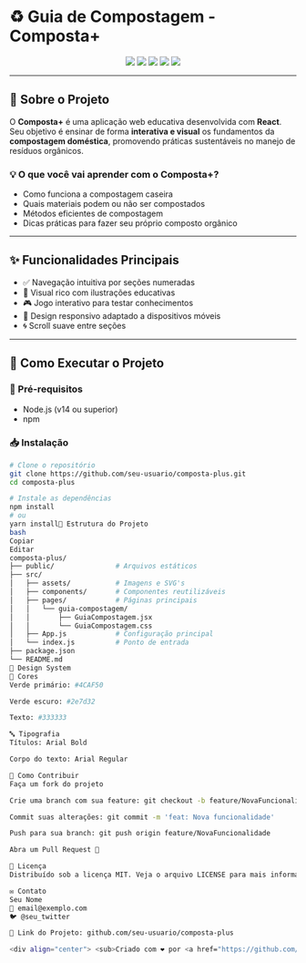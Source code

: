 # ♻️ Guia de Compostagem - **Composta+**

<p align="center">
  <img src="https://img.shields.io/badge/React-20232A?style=for-the-badge&logo=react&logoColor=61DAFB">
  <img src="https://img.shields.io/badge/JavaScript-F7DF1E?style=for-the-badge&logo=javascript&logoColor=black">
  <img src="https://img.shields.io/badge/CSS3-1572B6?style=for-the-badge&logo=css3&logoColor=white">
  <img src="https://img.shields.io/badge/HTML5-E34F26?style=for-the-badge&logo=html5&logoColor=white">
  <img src="https://img.shields.io/badge/React_Router-CA4245?style=for-the-badge&logo=react-router&logoColor=white">
</p>

---

## 🌱 Sobre o Projeto

O **Composta+** é uma aplicação web educativa desenvolvida com **React**. Seu objetivo é ensinar de forma **interativa e visual** os fundamentos da **compostagem doméstica**, promovendo práticas sustentáveis no manejo de resíduos orgânicos.

### 💡 O que você vai aprender com o Composta+?

- Como funciona a compostagem caseira
- Quais materiais podem ou não ser compostados
- Métodos eficientes de compostagem
- Dicas práticas para fazer seu próprio composto orgânico

---

## ✨ Funcionalidades Principais

- ✅ Navegação intuitiva por seções numeradas  
- 🎨 Visual rico com ilustrações educativas  
- 🎮 Jogo interativo para testar conhecimentos  
- 📱 Design responsivo adaptado a dispositivos móveis  
- 🌀 Scroll suave entre seções  

---

## 🚀 Como Executar o Projeto

### 🔧 Pré-requisitos

- Node.js (v14 ou superior)  
- npm 

### 📥 Instalação

```bash
# Clone o repositório
git clone https://github.com/seu-usuario/composta-plus.git
cd composta-plus

# Instale as dependências
npm install
# ou
yarn install📂 Estrutura do Projeto
bash
Copiar
Editar
composta-plus/
├── public/               # Arquivos estáticos
├── src/
│   ├── assets/           # Imagens e SVG's
│   ├── components/       # Componentes reutilizáveis
│   ├── pages/            # Páginas principais
│   │   └── guia-compostagem/
│   │       ├── GuiaCompostagem.jsx
│   │       └── GuiaCompostagem.css
│   ├── App.js            # Configuração principal
│   └── index.js          # Ponto de entrada
├── package.json
└── README.md
🎨 Design System
🎨 Cores
Verde primário: #4CAF50

Verde escuro: #2e7d32

Texto: #333333

🔤 Tipografia
Títulos: Arial Bold

Corpo do texto: Arial Regular

🤝 Como Contribuir
Faça um fork do projeto

Crie uma branch com sua feature: git checkout -b feature/NovaFuncionalidade

Commit suas alterações: git commit -m 'feat: Nova funcionalidade'

Push para sua branch: git push origin feature/NovaFuncionalidade

Abra um Pull Request 🚀

📄 Licença
Distribuído sob a licença MIT. Veja o arquivo LICENSE para mais informações.

✉️ Contato
Seu Nome
📧 email@exemplo.com
🐦 @seu_twitter

🔗 Link do Projeto: github.com/seu-usuario/composta-plus

<div align="center"> <sub>Criado com ❤ por <a href="https://github.com/seu-usuario">você</a></sub> </div> ```
